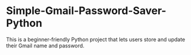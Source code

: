# Simple-Gmail-Password-Saver-Python
This is a beginner-friendly Python project that lets users store and update their Gmail name and password.
